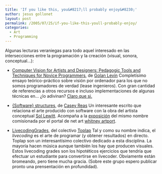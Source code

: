```yaml
---
title: 'If you like this, you&#8217;ll probably enjoy&#8230;'
author: jesus gollonet
layout: post
permalink: /2005/07/25/if-you-like-this-youll-probably-enjoy/
categories:
  - Art
  - Programming
---
```

Algunas lecturas veraniegas para todo aquel interesado en las intersecciones entre la programación y la creación (visual, sonora, conceptual&#8230;):

*   [Computer Vision for Artists and Designers: Pedagogic Tools and Techniques for Novice Programmers][1], de [Golan Levin][2]
Completísimo ensayo teórico-práctico sobre visión por ordenador para los que no somos programadores de verdad (lease ingenieros). Con gran cantidad de referencias a otros recursos e incluso implementaciones de algunas técnicas en&#8230; ¿lo adivinan? [Claro que si.][3]

*   [{Software} structures][4], de [Casey Reas][5]
Un interesante escrito que relaciona el arte producido con software con la obra del artista conceptual [Sol Lewitt][6]. Acompaña a la [exposición][7] del mismo nombre comisionada por el portal de net art [whitney artport][8].

*   [LivecodingGrades][9], del colectivo [Toplap][10]
Tal y como su nombre indica, el *livecoding* es el arte de programar (y obtener resultados) en directo. Toplap son un interesantísimo colectivo dedicado a esta disciplina. La mayoría hacen música aunque también los hay que producen visuales. Estos livecoding grades son los hipotéticos ejercicios que tendría que efectuar un estudiante para convertirse en livecoder. Obviamente están bromeando, pero tiene mucha gracia. (Sobre este grupo espero publicar pronto una prensentación en profundidad). </ul>

 [1]: http://www.flong.com/writings/texts/essay_cvad.html "Ensayo de Golan Levin [en]"
 [2]: http://www.flong.com "Web del autor"
 [3]: http://www.processing.org "Processing, por supuesto."
 [4]: http://artport.whitney.org/commissions/softwarestructures/text.html "Ensayo de Casey Reas [en]"
 [5]: http://www.reas.com "Web del autor"
 [6]: http://en.wikipedia.org/wiki/Sol_LeWitt "Sol Lewitt en la wikipedia [en]"
 [7]: http://artport.whitney.org/commissions/softwarestructures/ "Exposición {Software} structures"
 [8]: http://artport.whitney.org/
 [9]: http://toplap.org/?node=LivecodingGrades "Exámenes para convertirse en livecoder"
 [10]: http://www.toplap.org "El wiki del colectivo"